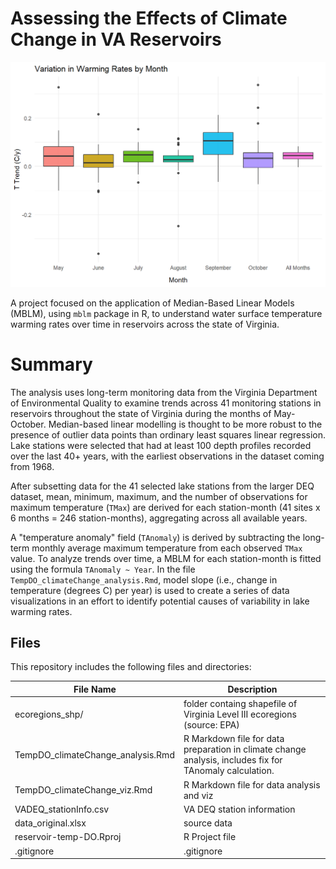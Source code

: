 # Assessing the Effects of Climate Change in VA Reservoirs

![](img/boxplot.png)

A project focused on the application of Median-Based Linear Models (MBLM), using `mblm` package in R, to understand water surface temperature warming rates over time in reservoirs across the state of Virginia.

# Summary

The analysis uses long-term monitoring data from the Virginia Department of Environmental Quality to examine trends across 41 monitoring stations in reservoirs throughout the state of Virginia during the months of May-October. Median-based linear modelling is thought to be more robust to the presence of outlier data points than ordinary least squares linear regression.
Lake stations were selected that had at least 100 depth profiles recorded over the last 40+ years, with the earliest observations in the dataset coming from 1968.

After subsetting data for the 41 selected lake stations from the larger DEQ dataset, mean, minimum, maximum, and the number of observations for maximum temperature (`TMax`) are derived for each station-month (41 sites x 6 months = 246 station-months), aggregating across all available years.

A "temperature anomaly" field (`TAnomaly`) is derived by subtracting the long-term monthly average maximum temperature from each observed `TMax` value. To analyze trends over time, a MBLM for each station-month is fitted using the formula `TAnomaly ~ Year`. In the file `TempDO_climateChange_analysis.Rmd`, model slope (i.e., change in temperature (degrees C) per year) is used to create a series of data visualizations in an effort to identify potential causes of variability in lake warming rates.

## Files

This repository includes the following files and directories:

| File Name                          | Description                                       |
|------------------------------------|---------------------------------------------------|
| ecoregions_shp/                     | folder containg shapefile of Virginia Level III ecoregions (source: EPA)|
| TempDO_climateChange_analysis.Rmd  | R Markdown file for data preparation in climate change analysis, includes fix for TAnomaly calculation.|
| TempDO_climateChange_viz.Rmd  | R Markdown file for data analysis and viz|
| VADEQ_stationInfo.csv              | VA DEQ station information |
| data_original.xlsx                 | source data|
| reservoir-temp-DO.Rproj            | R Project file |
| .gitignore                        |  .gitignore                                                                   |
